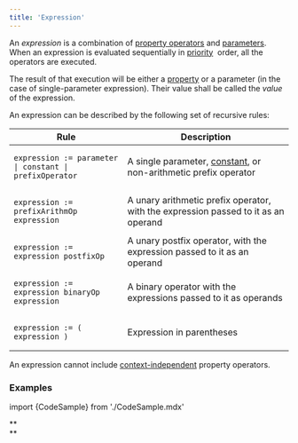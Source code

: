 ```yaml
---
title: 'Expression'
---
```


An *expression* is a combination of [property operators](Property_operators.md) and [parameters](Properties.md). When an expression is evaluated sequentially in [priority](Operator_priority.md)  order, all the operators are executed.

The result of that execution will be either a [property](Properties.md) or a parameter (in the case of single-parameter expression). Their value shall be called the *value* of the expression.

An expression can be described by the following set of recursive rules:

|<strong>Rule</strong>|<strong>Description</strong>|
|---|---|
|<pre><code>expression := parameter \| constant \| prefixOperator</code></pre>|A single parameter, [constant](Constant.md), or non-arithmetic prefix operator|
|<pre><code>expression := prefixArithmOp expression</code></pre>|A unary arithmetic prefix operator, with the expression passed to it as an operand|
|<pre><code>expression := expression postfixOp</code></pre>|A unary postfix operator, with the expression passed to it as an operand|
|<pre><code>expression := expression binaryOp expression</code></pre>|A binary operator with the expressions passed to it as operands|
|<pre><code>expression := ( expression )</code></pre>|Expression in parentheses|

An expression cannot include [context-independent](Property_operators.md#contextindependent) property operators.

### Examples

import {CodeSample} from './CodeSample.mdx'

<CodeSample url="https://documentation.lsfusion.org/sample?file=ExpressionSample"/>

**  
**
